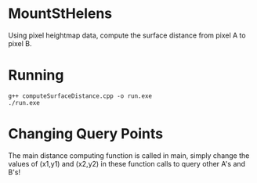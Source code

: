 # MountStHelens
Using pixel heightmap data, compute the surface distance from pixel A to pixel B.

# Running
    g++ computeSurfaceDistance.cpp -o run.exe
    ./run.exe
# Changing Query Points
The main distance computing function is called in main, simply change the values of (x1,y1) and (x2,y2) in these function calls to query other A's and B's!
